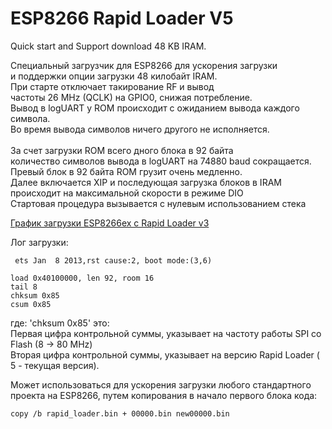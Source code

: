 ﻿# ESP8266 Rapid Loader V5
Quick start and Support download 48 KB IRAM.

Специальный загрузчик для ESP8266 для ускорения загрузки<br>
и поддержки опции загрузки 48 килобайт IRAM.<br>
При старте отключает такирование RF и вывод<br>
частоты 26 MHz (QCLK) на GPIO0, снижая потребление.<br>
Вывод в logUART у ROM происходит с ожиданием вывода каждого символа.<br>
Во время вывода символов ничего другого не исполняется.<br>  
За счет загрузки ROM всего дного блока в 92 байта<br>
количество символов вывода в logUART на 74880 baud сокращается.<br>
Превый блок в 92 байта ROM грузит очень медленно.<br>
Далее включается XIP и последующая загрузка блоков в IRAM<br>
происходит на максимальной скорости в режиме DIO<br>
Стартовая процедура вызывается с нулевым использованием стека<br>

[График загрузки ESP8266ex c Rapid Loader v3](https://raw.githubusercontent.com/pvvx/Rapid_Loader/master/ESP-01-StartSignals.gif)

Лог загрузки:<br>
```
 ets Jan  8 2013,rst cause:2, boot mode:(3,6)

load 0x40100000, len 92, room 16 
tail 8
chksum 0x85
csum 0x85
```
где: 'chksum 0x85' это: <br>
Первая цифра контрольной суммы, указывает на частоту работы SPI со Flash (8 -> 80 MHz) <br>
Вторая цифра контрольной суммы, указывает на версию Rapid Loader ( 5 - текущая версия).<br>

Может использоваться для ускорения загрузки любого стандартного <br> 
проекта на ESP8266, путем копирования в начало первого блока кода:<br>
```
copy /b rapid_loader.bin + 00000.bin new00000.bin    
```
 
